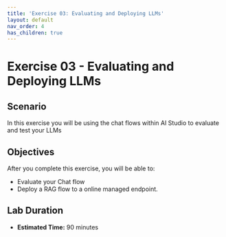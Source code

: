 ```yaml
---
title: 'Exercise 03: Evaluating and Deploying LLMs'
layout: default
nav_order: 4
has_children: true
---
```


# Exercise 03 - Evaluating and Deploying LLMs

##  Scenario

In this exercise you will be using the chat flows within AI Studio to evaluate and test your LLMs

## Objectives

After you complete this exercise, you will be able to:

* Evaluate your Chat flow
* Deploy a RAG flow to a online managed endpoint.

## Lab Duration

* **Estimated Time:** 90 minutes
